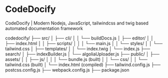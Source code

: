 # CodeDocify
CodeDocify | Modern Nodejs, JavaScript, tailwindcss and twig based automated documentation framework

codedocify/
├── src/
│   ├── cli/
│   │   └── buildDocs.js
│   ├── editor/
│   │   ├── index.html
│   │   ├── scripts/
│   │   │   └── main.js
│   │   └── styles/
│   │       └── tailwind.css
│   ├── templates/
│   │   └── index.twig
│   └── index.js
├── search/
│   ├── indexBuilder.js
│   └── algoliaUploader.js
├── public/
│   ├── assets/
│   │   ├── js/
│   │   │   └── bundle.js (built)
│   │   └── css/
│   │       └── tailwind.css (built)
│   └── index.html (compiled)
├── tailwind.config.js
├── postcss.config.js
├── webpack.config.js
├── package.json
